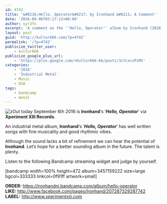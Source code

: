 ```yaml
---
id: 4742
title: '&#8216;Hello, Operator&#8217; by Ironhand &#8211; A Comment'
date: '2016-09-06T03:17:12+00:00'
author: syr3fx
excerpt: 'A comment on the ''Hello, Operator'' album by Ironhand (2016).'
layout: post
guid: 'http://kultur666.com/?p=4742'
permalink: '/?p=4742'
publicize_twitter_user:
    - kultur666
publicize_google_plus_url:
    - 'https://plus.google.com/+Kultur666-k6/posts/3cYcxczPsMV'
categories:
    - '2016'
    - 'Industrial Metal'
    - Music
    - USA
tags:
    - bandcamp
    - metal
---
```


![z](http://localhost:8080/wp-content/uploads/2016/09/z.jpg?w=680)Out today September 6th 2016 is **Ironhand**‘s ‘***Hello, Operator***‘ via **Xperiment XIII Records**.

An industrial metal album, **Ironhand**‘s ‘***Hello, Operator***‘ has well written songs with fine musicality and good rhythmic vibes.

Although the sound lacks a bit of refinement we can hear the potential of **Ironhand**. Let’s hope for a better sounding album in the future. The talent is plenty.

Listen to the following Bandcamp streaming widget and judge by yourself.

\[bandcamp width=100% height=472 album=3457159222 size=large bgcol=333333 linkcol=0f91ff artwork=small\]

**ORDER:** <https://ironhandnj.bandcamp.com/album/hello-operator>  
**LIKE:** <http://www.facebook.com/pages/Ironhand/207287329287742>  
**LABEL:** <http://www.xperimentxiii.com>